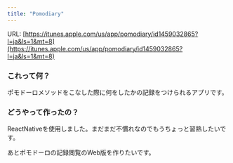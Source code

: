 ```yaml
---
title: "Pomodiary"
---
```


URL: [https://itunes.apple.com/us/app/pomodiary/id1459032865?l=ja&ls=1&mt=8](https://itunes.apple.com/us/app/pomodiary/id1459032865?l=ja&ls=1&mt=8)

### これって何？

ポモドーロメソッドをこなした際に何をしたかの記録をつけられるアプリです。

### どうやって作ったの？

ReactNativeを使用しました。まだまだ不慣れなのでもうちょっと習熟したいです。

あとポモドーロの記録閲覧のWeb版を作りたいです。
